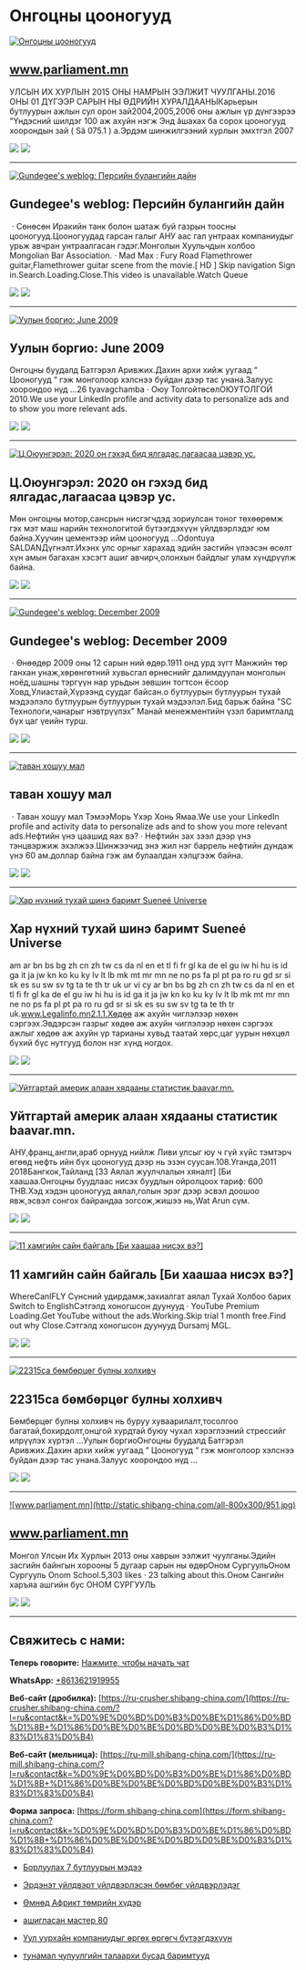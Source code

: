 # Онгоцны цооногууд

<a href="https://swt.shibang-china.com/?l=ru&img&k=%D0%9E%D0%BD%D0%B3%D0%BE%D1%86%D0%BD%D1%8B+%D1%86%D0%BE%D0%BE%D0%BD%D0%BE%D0%B3%D1%83%D1%83%D0%B4" target="_blank">![Онгоцны цооногууд](http://static.shibang-china.com/all-800x300/1409.jpg)</a>

## www.parliament.mn
УЛСЫН ИХ ХУРЛЫН 2015 ОНЫ НАМРЫН ЭЭЛЖИТ ЧУУЛГАНЫ.2016 ОНЫ 01 ДҮГЭЭР САРЫН НЫ ӨДРИЙН ХУРАЛДААНЫКарьерын бутлуурын ажлын сул орон зай2004,2005,2006 оны ажлын үр дүнгээрээ &quot;Үндэсний шилдэг 100 аж ахуйн нэгж Энд &#226;шахах ба сорох цооногууд хоорондын зай ( S&#226; 075.1 ) a.Эрдэм шинжилгээний хурлын эмхтгэл 2007


<a href="https://whatsapp.shibangsoft.com/WhatsApp.php" target="_blank" title="WhatsApp">![](http://static.shibang-china.com/icon/whatsapp.png)</a> <a href="https://swt.shibang-china.com/?l=ru&icon&k=%D0%9E%D0%BD%D0%B3%D0%BE%D1%86%D0%BD%D1%8B+%D1%86%D0%BE%D0%BE%D0%BD%D0%BE%D0%B3%D1%83%D1%83%D0%B4" target="_blank">![](http://static.shibang-china.com/icon/chat-ru.png)</a>

---

<a href="https://swt.shibang-china.com/?l=ru&img&k=%D0%9E%D0%BD%D0%B3%D0%BE%D1%86%D0%BD%D1%8B+%D1%86%D0%BE%D0%BE%D0%BD%D0%BE%D0%B3%D1%83%D1%83%D0%B4" target="_blank">![Gundegee's weblog: Персийн булангийн дайн](http://static.shibang-china.com/all-800x300/1518.jpg)</a>

## Gundegee's weblog: Персийн булангийн дайн
&nbsp;&#0183;&#32;Сөнөсөн Иракийн танк болон шатаж буй газрын тоосны цооногууд.Цооногуудад гарсан галыг АНУ аас гал унтраах компаниудыг урьж авчран унтраалгасан гэдэг.Монголын Хуульчдын холбоо Mongolian Bar Association.&nbsp;&#0183;&#32;Mad Max : Fury Road Flamethrower guitar,Flamethrower guitar scene from the movie.[ HD ] Skip navigation Sign in.Search.Loading.Close.This video is unavailable.Watch Queue


<a href="https://whatsapp.shibangsoft.com/WhatsApp.php" target="_blank" title="WhatsApp">![](http://static.shibang-china.com/icon/whatsapp.png)</a> <a href="https://swt.shibang-china.com/?l=ru&icon&k=%D0%9E%D0%BD%D0%B3%D0%BE%D1%86%D0%BD%D1%8B+%D1%86%D0%BE%D0%BE%D0%BD%D0%BE%D0%B3%D1%83%D1%83%D0%B4" target="_blank">![](http://static.shibang-china.com/icon/chat-ru.png)</a>

---

<a href="https://swt.shibang-china.com/?l=ru&img&k=%D0%9E%D0%BD%D0%B3%D0%BE%D1%86%D0%BD%D1%8B+%D1%86%D0%BE%D0%BE%D0%BD%D0%BE%D0%B3%D1%83%D1%83%D0%B4" target="_blank">![Уулын боргио: June 2009](http://static.shibang-china.com/all-800x300/1434.jpg)</a>

## Уулын боргио: June 2009
Онгоцны буудалд Батгэрэл Аривжих.Дахин архи хийж уугаад “ Цооногууд “ гэж монголоор хэлснээ буйдан дээр тас унана.Залуус хоорондоо нүд …26 tyavagchamba&nbsp;&#0183;&#32;Оюу ТолгойтөсөлОЮУТОЛГОЙ 2010.We use your LinkedIn profile and activity data to personalize ads and to show you more relevant ads.


<a href="https://whatsapp.shibangsoft.com/WhatsApp.php" target="_blank" title="WhatsApp">![](http://static.shibang-china.com/icon/whatsapp.png)</a> <a href="https://swt.shibang-china.com/?l=ru&icon&k=%D0%9E%D0%BD%D0%B3%D0%BE%D1%86%D0%BD%D1%8B+%D1%86%D0%BE%D0%BE%D0%BD%D0%BE%D0%B3%D1%83%D1%83%D0%B4" target="_blank">![](http://static.shibang-china.com/icon/chat-ru.png)</a>

---

<a href="https://swt.shibang-china.com/?l=ru&img&k=%D0%9E%D0%BD%D0%B3%D0%BE%D1%86%D0%BD%D1%8B+%D1%86%D0%BE%D0%BE%D0%BD%D0%BE%D0%B3%D1%83%D1%83%D0%B4" target="_blank">![Ц.Оюунгэрэл: 2020 он гэхэд бид ялгадас,лагаасаа цэвэр ус.](http://static.shibang-china.com/all-800x300/536.jpg)</a>

## Ц.Оюунгэрэл: 2020 он гэхэд бид ялгадас,лагаасаа цэвэр ус.
Мөн онгоцны мотор,сансрын нисгэгчдэд зориулсан тоног төхөөрөмж гэх мэт маш нарийн технологитой бүтээгдэхүүн үйлдвэрлэдэг юм байна.Хуучин цементээр ийм цооногууд …Odontuya SALDANДүгнэлт.Ихэнх улс орныг харахад эдийн засгийн үлээсэн өсөлт хүн амын багахан хэсэгт ашиг авчирч,олонхын байдлыг улам хүндрүүлж байна.


<a href="https://whatsapp.shibangsoft.com/WhatsApp.php" target="_blank" title="WhatsApp">![](http://static.shibang-china.com/icon/whatsapp.png)</a> <a href="https://swt.shibang-china.com/?l=ru&icon&k=%D0%9E%D0%BD%D0%B3%D0%BE%D1%86%D0%BD%D1%8B+%D1%86%D0%BE%D0%BE%D0%BD%D0%BE%D0%B3%D1%83%D1%83%D0%B4" target="_blank">![](http://static.shibang-china.com/icon/chat-ru.png)</a>

---

<a href="https://swt.shibang-china.com/?l=ru&img&k=%D0%9E%D0%BD%D0%B3%D0%BE%D1%86%D0%BD%D1%8B+%D1%86%D0%BE%D0%BE%D0%BD%D0%BE%D0%B3%D1%83%D1%83%D0%B4" target="_blank">![Gundegee's weblog: December 2009](http://static.shibang-china.com/all-800x300/689.jpg)</a>

## Gundegee's weblog: December 2009
&nbsp;&#0183;&#32;Өнөөдөр 2009 оны 12 сарын ний өдөр.1911 онд урд зүгт Манжийн төр ганхан унаж,хөрөнгөтний хувьсгал өрнөснийг далимдуулан монголын ноёд,шашны тэргүүн нар урьдын зөвшин тогтсон ёсоор Ховд,Улиастай,Хүрээнд суудаг байсан.o бутлуурын бутлуурын тухай мэдээлэлo бутлуурын бутлуурын тухай мэдээлэл.Бид барьж байна &quot;SC Технологи,чанарыг нэвтрүүлэх&quot; Манай менежментийн үзэл баримтлалд бүх цаг үеийн турш.


<a href="https://whatsapp.shibangsoft.com/WhatsApp.php" target="_blank" title="WhatsApp">![](http://static.shibang-china.com/icon/whatsapp.png)</a> <a href="https://swt.shibang-china.com/?l=ru&icon&k=%D0%9E%D0%BD%D0%B3%D0%BE%D1%86%D0%BD%D1%8B+%D1%86%D0%BE%D0%BE%D0%BD%D0%BE%D0%B3%D1%83%D1%83%D0%B4" target="_blank">![](http://static.shibang-china.com/icon/chat-ru.png)</a>

---

<a href="https://swt.shibang-china.com/?l=ru&img&k=%D0%9E%D0%BD%D0%B3%D0%BE%D1%86%D0%BD%D1%8B+%D1%86%D0%BE%D0%BE%D0%BD%D0%BE%D0%B3%D1%83%D1%83%D0%B4" target="_blank">![таван хошуу мал](http://static.shibang-china.com/all-800x300/553.jpg)</a>

## таван хошуу мал
&nbsp;&#0183;&#32;Таван хошуу мал ТэмээМорь Үхэр Хонь Ямаа.We use your LinkedIn profile and activity data to personalize ads and to show you more relevant ads.Нефтийн үнэ цаашид яах вэ?&nbsp;&#0183;&#32;Нефтийн зах зээл дээр үнэ тэнцвэржиж эхэлжээ.Шинжээчид энэ жил нэг баррель нефтийн дундаж үнэ 60 ам.доллар байна гэж ам булаалдан хэлцгээж байна.


<a href="https://whatsapp.shibangsoft.com/WhatsApp.php" target="_blank" title="WhatsApp">![](http://static.shibang-china.com/icon/whatsapp.png)</a> <a href="https://swt.shibang-china.com/?l=ru&icon&k=%D0%9E%D0%BD%D0%B3%D0%BE%D1%86%D0%BD%D1%8B+%D1%86%D0%BE%D0%BE%D0%BD%D0%BE%D0%B3%D1%83%D1%83%D0%B4" target="_blank">![](http://static.shibang-china.com/icon/chat-ru.png)</a>

---

<a href="https://swt.shibang-china.com/?l=ru&img&k=%D0%9E%D0%BD%D0%B3%D0%BE%D1%86%D0%BD%D1%8B+%D1%86%D0%BE%D0%BE%D0%BD%D0%BE%D0%B3%D1%83%D1%83%D0%B4" target="_blank">![Хар нүхний тухай шинэ баримт Suene&#233; Universe](http://static.shibang-china.com/all-800x300/860.jpg)</a>

## Хар нүхний тухай шинэ баримт Suene&#233; Universe
am ar bn bs bg zh cn zh tw cs da nl en et tl fi fr gl ka de el gu iw hi hu is id ga it ja jw kn ko ku ky lv lt lb mk mt mr mn ne no ps fa pl pt pa ro ru gd sr si sk es su sw sv tg ta te th tr uk ur vi cy ar bn bs bg zh cn zh tw cs da nl en et tl fi fr gl ka de el gu iw hi hu is id ga it ja jw kn ko ku ky lv lt lb mk mt mr mn ne no ps fa pl pt pa ro ru gd sr si sk es su sw sv tg ta te th tr uk.www.Legalinfo.mn2.1.1.Хөдөө аж ахуйн чиглэлээр нөхөн сэргээх.Эвдэрсэн газрыг хөдөө аж ахуйн чиглэлээр нөхөн сэргээх ажлыг хөдөө аж ахуйн үр тарианы хувьд таатай хөрс,цаг уурын нөхцөл бүхий бүс нутгууд болон нэг хүнд ногдох.


<a href="https://whatsapp.shibangsoft.com/WhatsApp.php" target="_blank" title="WhatsApp">![](http://static.shibang-china.com/icon/whatsapp.png)</a> <a href="https://swt.shibang-china.com/?l=ru&icon&k=%D0%9E%D0%BD%D0%B3%D0%BE%D1%86%D0%BD%D1%8B+%D1%86%D0%BE%D0%BE%D0%BD%D0%BE%D0%B3%D1%83%D1%83%D0%B4" target="_blank">![](http://static.shibang-china.com/icon/chat-ru.png)</a>

---

<a href="https://swt.shibang-china.com/?l=ru&img&k=%D0%9E%D0%BD%D0%B3%D0%BE%D1%86%D0%BD%D1%8B+%D1%86%D0%BE%D0%BE%D0%BD%D0%BE%D0%B3%D1%83%D1%83%D0%B4" target="_blank">![Уйтгартай америк алаан хядааны статистик baavar.mn.](http://static.shibang-china.com/all-800x300/1222.jpg)</a>

## Уйтгартай америк алаан хядааны статистик baavar.mn.
АНУ,франц,англи,араб орнууд нийлж Ливи улсыг юу ч гүй хүйс тэмтэрч өгөөд нефть ийн бүх цооногууд дээр нь эзэн суусан.108.Уганда,2011 2018Бангкок,Тайланд [33 Аялал жуулчлалын хяналт] [Би хаашаа.Онгоцны буудлаас нисэх буудлын ойролцоох тариф: 600 THB.Хэд хэдэн цооногууд аялал,голын эрэг дээр эсвэл доошоо явж,эсвэл сонгох байрандаа зогсож,жишээ нь,Wat Arun сүм.


<a href="https://whatsapp.shibangsoft.com/WhatsApp.php" target="_blank" title="WhatsApp">![](http://static.shibang-china.com/icon/whatsapp.png)</a> <a href="https://swt.shibang-china.com/?l=ru&icon&k=%D0%9E%D0%BD%D0%B3%D0%BE%D1%86%D0%BD%D1%8B+%D1%86%D0%BE%D0%BE%D0%BD%D0%BE%D0%B3%D1%83%D1%83%D0%B4" target="_blank">![](http://static.shibang-china.com/icon/chat-ru.png)</a>

---

<a href="https://swt.shibang-china.com/?l=ru&img&k=%D0%9E%D0%BD%D0%B3%D0%BE%D1%86%D0%BD%D1%8B+%D1%86%D0%BE%D0%BE%D0%BD%D0%BE%D0%B3%D1%83%D1%83%D0%B4" target="_blank">![11 хамгийн сайн байгаль [Би хаашаа нисэх вэ?]](http://static.shibang-china.com/all-800x300/792.jpg)</a>

## 11 хамгийн сайн байгаль [Би хаашаа нисэх вэ?]
WhereCanIFLY Сүнсний удирдамж,захиалгат аялал Тухай Холбоо барих Switch to EnglishСэтгэлд хоногшсон дуунууд&nbsp;&#0183;&#32;YouTube Premium Loading.Get YouTube without the ads.Working.Skip trial 1 month free.Find out why Close.Сэтгэлд хоногшсон дуунууд Dursamj MGL.


<a href="https://whatsapp.shibangsoft.com/WhatsApp.php" target="_blank" title="WhatsApp">![](http://static.shibang-china.com/icon/whatsapp.png)</a> <a href="https://swt.shibang-china.com/?l=ru&icon&k=%D0%9E%D0%BD%D0%B3%D0%BE%D1%86%D0%BD%D1%8B+%D1%86%D0%BE%D0%BE%D0%BD%D0%BE%D0%B3%D1%83%D1%83%D0%B4" target="_blank">![](http://static.shibang-china.com/icon/chat-ru.png)</a>

---

<a href="https://swt.shibang-china.com/?l=ru&img&k=%D0%9E%D0%BD%D0%B3%D0%BE%D1%86%D0%BD%D1%8B+%D1%86%D0%BE%D0%BE%D0%BD%D0%BE%D0%B3%D1%83%D1%83%D0%B4" target="_blank">![22315ca бөмбөрцөг булны холхивч](http://static.shibang-china.com/all-800x300/1069.jpg)</a>

## 22315ca бөмбөрцөг булны холхивч
Бөмбөрцөг булны холхивч нь буруу хуваарилалт,тосолгоо багатай,бохирдолт,онцгой хурдтай буюу чухал хэрэглээний стрессийг илрүүлэх хүртэл …Уулын боргиоОнгоцны буудалд Батгэрэл Аривжих.Дахин архи хийж уугаад “ Цооногууд “ гэж монголоор хэлснээ буйдан дээр тас унана.Залуус хоорондоо нүд …


<a href="https://whatsapp.shibangsoft.com/WhatsApp.php" target="_blank" title="WhatsApp">![](http://static.shibang-china.com/icon/whatsapp.png)</a> <a href="https://swt.shibang-china.com/?l=ru&icon&k=%D0%9E%D0%BD%D0%B3%D0%BE%D1%86%D0%BD%D1%8B+%D1%86%D0%BE%D0%BE%D0%BD%D0%BE%D0%B3%D1%83%D1%83%D0%B4" target="_blank">![](http://static.shibang-china.com/icon/chat-ru.png)</a>

---

<a href="https://swt.shibang-china.com/?l=ru&img&k=%D0%9E%D0%BD%D0%B3%D0%BE%D1%86%D0%BD%D1%8B+%D1%86%D0%BE%D0%BE%D0%BD%D0%BE%D0%B3%D1%83%D1%83%D0%B4" target="_blank">![www.parliament.mn](http://static.shibang-china.com/all-800x300/951.jpg)</a>

## www.parliament.mn
Монгол Улсын Их Хурлын 2013 оны хаврын ээлжит чуулганы.Эдийн засгийн байнгын хорооны 5 дугаар сарын ны өдөрОном СургуульОном Сургууль Onom School.5,303 likes &#183; 23 talking about this.Оном Сангийн харъяа ашгийн бус ОНОМ СУРГУУЛЬ


<a href="https://whatsapp.shibangsoft.com/WhatsApp.php" target="_blank" title="WhatsApp">![](http://static.shibang-china.com/icon/whatsapp.png)</a> <a href="https://swt.shibang-china.com/?l=ru&icon&k=%D0%9E%D0%BD%D0%B3%D0%BE%D1%86%D0%BD%D1%8B+%D1%86%D0%BE%D0%BE%D0%BD%D0%BE%D0%B3%D1%83%D1%83%D0%B4" target="_blank">![](http://static.shibang-china.com/icon/chat-ru.png)</a>

---
## Свяжитесь с нами:

**Теперь говорите:** [Нажмите, чтобы начать чат](https://swt.shibang-china.com?l=ru&contact&k=%D0%9E%D0%BD%D0%B3%D0%BE%D1%86%D0%BD%D1%8B+%D1%86%D0%BE%D0%BE%D0%BD%D0%BE%D0%B3%D1%83%D1%83%D0%B4)

**WhatsApp:**  [+8613621919955](https://whatsapp.shibangsoft.com/WhatsApp.php)

**Веб-сайт (дробилка):** [https://ru-crusher.shibang-china.com/](https://ru-crusher.shibang-china.com/?l=ru&contact&k=%D0%9E%D0%BD%D0%B3%D0%BE%D1%86%D0%BD%D1%8B+%D1%86%D0%BE%D0%BE%D0%BD%D0%BE%D0%B3%D1%83%D1%83%D0%B4)

**Веб-сайт (мельница):** [https://ru-mill.shibang-china.com/](https://ru-mill.shibang-china.com/?l=ru&contact&k=%D0%9E%D0%BD%D0%B3%D0%BE%D1%86%D0%BD%D1%8B+%D1%86%D0%BE%D0%BE%D0%BD%D0%BE%D0%B3%D1%83%D1%83%D0%B4)

**Форма запроса:** [https://form.shibang-china.com](https://form.shibang-china.com?l=ru&contact&k=%D0%9E%D0%BD%D0%B3%D0%BE%D1%86%D0%BD%D1%8B+%D1%86%D0%BE%D0%BE%D0%BD%D0%BE%D0%B3%D1%83%D1%83%D0%B4)

* [Борлуулах 7 бутлуурын мэдээ](../129/%D0%91%D0%BE%D1%80%D0%BB%D1%83%D1%83%D0%BB%D0%B0%D1%85%207%20%D0%B1%D1%83%D1%82%D0%BB%D1%83%D1%83%D1%80%D1%8B%D0%BD%20%D0%BC%D1%8D%D0%B4%D1%8D%D1%8D.md)

* [Эрдэнэт үйлдвэрт үйлдвэрлэсэн бөмбөг үйлдвэрлэдэг](../128/%D0%AD%D1%80%D0%B4%D1%8D%D0%BD%D1%8D%D1%82%20%D2%AF%D0%B9%D0%BB%D0%B4%D0%B2%D1%8D%D1%80%D1%82%20%D2%AF%D0%B9%D0%BB%D0%B4%D0%B2%D1%8D%D1%80%D0%BB%D1%8D%D1%81%D1%8D%D0%BD%20%D0%B1%D3%A9%D0%BC%D0%B1%D3%A9%D0%B3%20%D2%AF%D0%B9%D0%BB%D0%B4%D0%B2%D1%8D%D1%80%D0%BB%D1%8D%D0%B4%D1%8D%D0%B3.md)

* [Өмнөд Африкт төмрийн хүдэр](../127/%D3%A8%D0%BC%D0%BD%D3%A9%D0%B4%20%D0%90%D1%84%D1%80%D0%B8%D0%BA%D1%82%20%D1%82%D3%A9%D0%BC%D1%80%D0%B8%D0%B9%D0%BD%20%D1%85%D2%AF%D0%B4%D1%8D%D1%80.md)

* [ашигласан мастер 80](../126/%D0%B0%D1%88%D0%B8%D0%B3%D0%BB%D0%B0%D1%81%D0%B0%D0%BD%20%D0%BC%D0%B0%D1%81%D1%82%D0%B5%D1%80%2080.md)

* [Уул уурхайн компаниудыг өргөх өргөгч бүтээгдэхүүн](../127/%D0%A3%D1%83%D0%BB%20%D1%83%D1%83%D1%80%D1%85%D0%B0%D0%B9%D0%BD%20%D0%BA%D0%BE%D0%BC%D0%BF%D0%B0%D0%BD%D0%B8%D1%83%D0%B4%D1%8B%D0%B3%20%D3%A9%D1%80%D0%B3%D3%A9%D1%85%20%D3%A9%D1%80%D0%B3%D3%A9%D0%B3%D1%87%20%D0%B1%D2%AF%D1%82%D1%8D%D1%8D%D0%B3%D0%B4%D1%8D%D1%85%D2%AF%D2%AF%D0%BD.md)

* [тунамал чулуулгийн талаархи бусад баримтууд](../127/%D1%82%D1%83%D0%BD%D0%B0%D0%BC%D0%B0%D0%BB%20%D1%87%D1%83%D0%BB%D1%83%D1%83%D0%BB%D0%B3%D0%B8%D0%B9%D0%BD%20%D1%82%D0%B0%D0%BB%D0%B0%D0%B0%D1%80%D1%85%D0%B8%20%D0%B1%D1%83%D1%81%D0%B0%D0%B4%20%D0%B1%D0%B0%D1%80%D0%B8%D0%BC%D1%82%D1%83%D1%83%D0%B4.md)